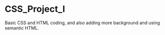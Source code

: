 # CSS_Project_I
Basic CSS and HTML coding, and also adding more background and using semantic HTML.

